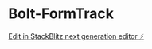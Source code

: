 # Bolt-FormTrack

[Edit in StackBlitz next generation editor ⚡️](https://stackblitz.com/~/github.com/katzworld/Bolt-FormTrack)